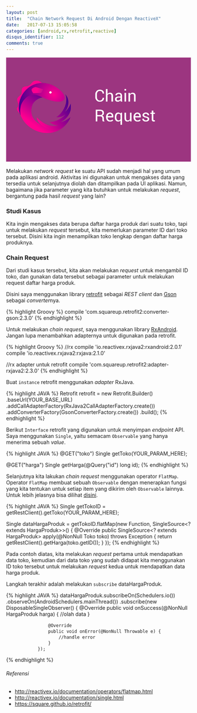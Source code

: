 ```yaml
---
layout: post
title:  "Chain Network Request Di Android Dengan ReactiveX"
date:   2017-07-13 15:05:58 
categories: [android,rx,retrofit,reactive]
disqus_identifier: 112
comments: true
---
```


![](https://raw.githubusercontent.com/dekzitfz/dekzitfz.github.io/master/img/posts/rx-chain2.png)

Melakukan *network request* ke suatu API sudah menjadi hal yang umum pada aplikasi android. Aktivitas ini digunakan untuk mengakses data yang tersedia untuk selanjutnya diolah dan ditampilkan pada UI aplikasi. Namun, bagaimana jika parameter yang kita butuhkan untuk melakukan *request*, bergantung pada hasil *request* yang lain?

<!--more-->

### Studi Kasus

Kita ingin mengakses data berupa daftar harga produk dari suatu toko, tapi untuk melakukan *request* tersebut, kita memerlukan parameter ID dari toko tersebut. Disini kita ingin menampilkan toko lengkap dengan daftar harga produknya.

### Chain Request

Dari studi kasus tersebut, kita akan melakukan *request* untuk mengambil ID toko, dan gunakan data tersebut sebagai parameter untuk melakukan request daftar harga produk.

Disini saya menggunakan library [retrofit][retrofit] sebagai *REST client* dan [Gson][gson] sebagai *converter*nya.

{% highlight Groovy %}
compile 'com.squareup.retrofit2:converter-gson:2.3.0'
{% endhighlight %}

Untuk melakukan *chain request*, saya menggunakan library [RxAndroid][rxandroid]. Jangan lupa menambahkan adapternya untuk digunakan pada retrofit.

{% highlight Groovy %}
//rx
compile 'io.reactivex.rxjava2:rxandroid:2.0.1'
compile 'io.reactivex.rxjava2:rxjava:2.1.0'

//rx adapter untuk retrofit
compile 'com.squareup.retrofit2:adapter-rxjava2:2.3.0'
{% endhighlight %}

Buat `instance` retrofit menggunakan *adapter* RxJava.

{% highlight JAVA %}
Retrofit retrofit = new Retrofit.Builder()
                .baseUrl(YOUR_BASE_URL)
                .addCallAdapterFactory(RxJava2CallAdapterFactory.create())
                .addConverterFactory(GsonConverterFactory.create())
                .build();
{% endhighlight %}

Berikut `Interface` retrofit yang digunakan untuk menyimpan *endpoint* API. Saya menggunakan `Single`, yaitu semacam `Observable` yang hanya menerima sebuah *value*.

{% highlight JAVA %}
@GET("toko")
Single<Toko> getToko(YOUR_PARAM_HERE);

@GET("harga")
Single<HargaProduk> getHarga(@Query("id") long id);
{% endhighlight %}

Selanjutnya kita lakukan *chain request* menggunakan operator `FlatMap`. Operator `FlatMap` membuat sebuah `Observable` dengan menerapkan fungsi yang kita tentukan untuk setiap item yang dikirim oleh `Observable` lainnya. Untuk lebih jelasnya bisa dilihat [disini][single].

{% highlight JAVA %}
Single<Toko> getTokoID = getRestClient().getToko(YOUR_PARAM_HERE);

Single<HargaProduk> dataHargaProduk = getTokoID.flatMap(new Function<Toko>, SingleSource<? extends HargaProduk>>() {
            @Override
            public SingleSource<? extends HargaProduk> apply(@NonNull Toko toko) throws Exception {
                return getRestClient().getHarga(toko.getID());
            }
        });
{% endhighlight %}

Pada contoh diatas, kita melakukan *request* pertama untuk mendapatkan data toko, kemudian dari data toko yang sudah didapat kita menggunakan ID toko tersebut untuk melakukan *request* kedua untuk mendapatkan data harga produk.

Langkah terakhir adalah melakukan `subscribe` dataHargaProduk.

{% highlight JAVA %}
dataHargaProduk.subscribeOn(Schedulers.io())
                .observeOn(AndroidSchedulers.mainThread())
                .subscribe(new DisposableSingleObserver<HargaProduk>() {
                    @Override
                    public void onSuccess(@NonNull HargaProduk harga) {
                        //olah data
                    }

                    @Override
                    public void onError(@NonNull Throwable e) {
                        //handle error
                    }
                });
{% endhighlight %}

###### Referensi
- http://reactivex.io/documentation/operators/flatmap.html
- http://reactivex.io/documentation/single.html
- https://square.github.io/retrofit/

[single]: http://reactivex.io/documentation/single.html
[retrofit]: https://square.github.io/retrofit/
[rx]: http://reactivex.io/
[gson]: https://github.com/google/gson
[rxandroid]: https://github.com/ReactiveX/RxAndroid